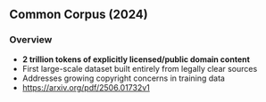 
## Common Corpus (2024)

### Overview
- **2 trillion tokens of explicitly licensed/public domain content**
- First large-scale dataset built entirely from legally clear sources
- Addresses growing copyright concerns in training data
- https://arxiv.org/pdf/2506.01732v1

